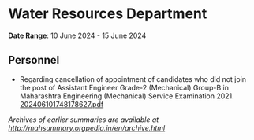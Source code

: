 # Water Resources Department

**Date Range**: 10 June 2024 - 15 June 2024


## Personnel
- Regarding cancellation of appointment of candidates who did not join the post of Assistant Engineer Grade-2 (Mechanical) Group-B in Maharashtra Engineering (Mechanical) Service Examination 2021.\
  [202406101748178627.pdf](https://gr.maharashtra.gov.in/Site/Upload/Government%20Resolutions/English/202406101748178627.pdf)


*Archives of earlier summaries are available at http://mahsummary.orgpedia.in/en/archive.html*